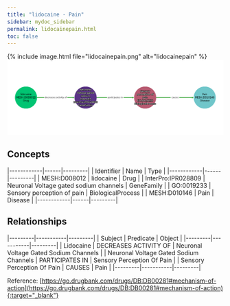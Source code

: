 ```yaml
---
title: "lidocaine - Pain"
sidebar: mydoc_sidebar
permalink: lidocainepain.html
toc: false 
---
```


{% include image.html file="lidocainepain.png" alt="lidocainepain" %}![Path Visualization](/images/lidocainepain.png)

## Concepts

|------------|------|---------|
| Identifier | Name | Type    |
|------------|------|---------|
| MESH:D008012 | lidocaine | Drug |
| InterPro:IPR028809 | Neuronal Voltage gated sodium channels | GeneFamily |
| GO:0019233 | Sensory perception of pain | BiologicalProcess |
| MESH:D010146 | Pain | Disease |
|------------|------|---------|

## Relationships

|---------|-----------|---------|
| Subject | Predicate | Object  |
|---------|-----------|---------|
| Lidocaine | DECREASES ACTIVITY OF | Neuronal Voltage Gated Sodium Channels |
| Neuronal Voltage Gated Sodium Channels | PARTICIPATES IN | Sensory Perception Of Pain |
| Sensory Perception Of Pain | CAUSES | Pain |
|---------|-----------|---------|

Reference: [https://go.drugbank.com/drugs/DB:DB00281#mechanism-of-action](https://go.drugbank.com/drugs/DB:DB00281#mechanism-of-action){:target="_blank"}